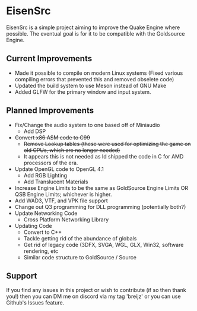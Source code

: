# EisenSrc 
EisenSrc is a simple project aiming to improve the Quake Engine where possible. The eventual goal is for it to be compatible with the Goldsource Engine.

## Current Improvements
- Made it possible to compile on modern Linux systems (Fixed various compiling errors that prevented this and removed obselete code)
- Updated the build system to use Meson instead of GNU Make
- Added GLFW for the primary window and input system.

## Planned Improvements
- Fix/Change the audio system to one based off of Miniaudio
    - Add DSP
- ~~Convert x86 ASM code to C99~~
    - ~~Remove Lookup tables (these were used for optimizing the game on old CPUs, which are no longer needed)~~
    - It appears this is not needed as Id shipped the code in C for AMD processors of the era.
- Update OpenGL code to OpenGL 4.1
    - Add RGB Lighting
    - Add Translucent Materials
- Increase Engine Limits to be the same as GoldSource Engine Limits OR QSB Engine Limits; whichever is higher.
- Add WAD3, VTF, and VPK file support
- Change out Q3 programming for DLL programming (potentially both?)
- Update Networking Code
    - Cross Platform Networking Library
- Updating Code
    - Convert to C++
    - Tackle getting rid of the abundance of globals
    - Get rid of legacy code (3DFX, SVGA, WGL, GLX, Win32, software rendering, etc
    - Similar code structure to GoldSource / Source

## Support
If you find any issues in this project or wish to contribute (if so then thank you!) then you can DM me on discord via my tag 'breijz' or you can use Github's Issues feature.
